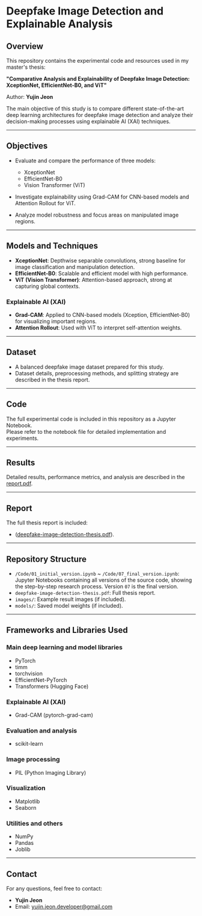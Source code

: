 # Deepfake Image Detection and Explainable Analysis

## Overview

This repository contains the experimental code and resources used in my master's thesis:

**"Comparative Analysis and Explainability of Deepfake Image Detection: XceptionNet, EfficientNet-B0, and ViT"**

Author: **Yujin Jeon**

The main objective of this study is to compare different state-of-the-art deep learning architectures for deepfake image detection and analyze their decision-making processes using explainable AI (XAI) techniques.

---

## Objectives

- Evaluate and compare the performance of three models:
  - XceptionNet
  - EfficientNet-B0
  - Vision Transformer (ViT)

- Investigate explainability using Grad-CAM for CNN-based models and Attention Rollout for ViT.

- Analyze model robustness and focus areas on manipulated image regions.

---

## Models and Techniques

- **XceptionNet**: Depthwise separable convolutions, strong baseline for image classification and manipulation detection.
- **EfficientNet-B0**: Scalable and efficient model with high performance.
- **ViT (Vision Transformer)**: Attention-based approach, strong at capturing global contexts.

### Explainable AI (XAI)

- **Grad-CAM**: Applied to CNN-based models (Xception, EfficientNet-B0) for visualizing important regions.
- **Attention Rollout**: Used with ViT to interpret self-attention weights.

---

## Dataset

- A balanced deepfake image dataset prepared for this study.
- Dataset details, preprocessing methods, and splitting strategy are described in the thesis report.
---

## Code

The full experimental code is included in this repository as a Jupyter Notebook.  
Please refer to the notebook file for detailed implementation and experiments.

---

## Results

Detailed results, performance metrics, and analysis are described in the [report.pdf](./report.pdf).

---

## Report

The full thesis report is included:

- ([deepfake-image-detection-thesis.pdf](./deepfake-image-detection-thesis.pdf)).

---

## Repository Structure

- `/Code/01_initial_version.ipynb` ~ `/Code/07_final_version.ipynb`: Jupyter Notebooks containing all versions of the source code, showing the step-by-step research process. Version `07` is the final version.
- `deepfake-image-detection-thesis.pdf`: Full thesis report.
- `images/`: Example result images (if included).
- `models/`: Saved model weights (if included).

---

## Frameworks and Libraries Used

### Main deep learning and model libraries
- PyTorch
- timm
- torchvision
- EfficientNet-PyTorch
- Transformers (Hugging Face)

### Explainable AI (XAI)
- Grad-CAM (pytorch-grad-cam)

### Evaluation and analysis
- scikit-learn

### Image processing
- PIL (Python Imaging Library)

### Visualization
- Matplotlib
- Seaborn

### Utilities and others
- NumPy
- Pandas
- Joblib


---

## Contact

For any questions, feel free to contact:

- **Yujin Jeon**
- Email: yujin.jeon.developer@gmail.com

